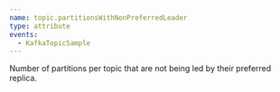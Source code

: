 ```yaml
---
name: topic.partitionsWithNonPreferredLeader
type: attribute
events:
  - KafkaTopicSample
---
```


Number of partitions per topic that are not being led by their preferred replica.